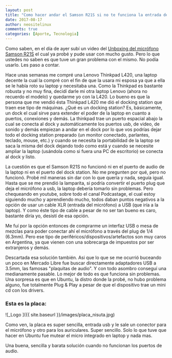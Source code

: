 ```yaml
---
layout: post
title: "Como hacer andar el Samson R21S si no te funciona la entrada de auriculares"
date: 2017-08-17
author: neositelinux
comments: true
categories: [Aporte, Tecnologia]
---
```


Como saben, en el día de ayer subí un video del [Unboxing del micrófono Samson R21S](https://neoranger.github.io/Unboxing-Microfono-Samson-R21S/) el cual ya probé y pude usar con mucho gusto.
Pero lo que ustedes no saben es que tuve un gran problema con el mismo. No podía usarlo. Les paso a contar.

Hace unas semanas me compré una Lenovo Thinkpad L420, una laptop decente la cual la compré con el fin de que la usara mi esposa ya que a ella se le había roto su laptop y necesitaba una. Como la Thinkpad es bastante robusta y no muy fina, decidí darle mi otra laptop Lenovo (ahora no recuerdo el modelo) y quedarme yo con la L420.
Lo bueno es que la persona que me vendió ésta Thinkpad L420 me dió el docking station que traen ese tipo de máquinas. ¿Qué es un docking station? Es, básicamente, un dock el cual sirve para extender el poder de la laptop en cuanto a puertos, conexiones y demás. La thinkpad trae un puerto espacial abajo la cual se conecta al dock y automáticamente los puertos usb, de video, de sonido y demás empiezan a andar en el dock por lo que vos podrías dejar todo el docking station preparado (un monitor conectado, parlantes, teclado, mouse, etc.) y cuando se necesita la portabilidad de la laptop se saca la misma del dock dejando todo como está y cuando se necesite ampliar la laptop (usándola como si fuera una PC de escritorio) se conecta al dock y listo.

La cuestión es que el Samson R21S no funcionó ni en el puerto de audio de la laptop ni en el puerto del dock station. No me pregunten por qué, pero no funcionó. Probé mil maneras sin dar con lo que quería y nada, seguía igual.
Hasta que se me prendió la lamparita, si podría convertir el puerto plug que deja el micrófono a usb, la laptop debería tomarlo sin problemas.
Pero chequeando en youtube, sobre todo el canal Podcastage, el cual estoy siguiendo mucho y aprendiendo mucho, todos daban puntos negativos a la opción de usar un cable XLR (entrada del micrófono) a USB (que iría a la laptop). Y como éste tipo de cable a pesar de no ser tan bueno es caro, bastante diría yo, desistí de esa opción.

Me fuí por la opción entonces de comprarme un interfaz USB o mesa de mezclas para poder conectar ahí el micrófono a través del plug de 1/4 (6.3mm). Pero ese tipo de periféricos/dispositivos/artefactos son muy caros en Argentina, ya que vienen con una sobrecarga de impuestos por ser extranjeros y demás.

Descartada esa solución también. Asi que lo que se me ocurrió buceando un poco en Mercado Libre fue buscar directamente adaptadores USB a 3.5mm, las famosas "plaquitas de audio". Y con todo asombro conseguí una medianamente pasable. Lo mejor de todo es que funciona sin problemas. Una sorpresa es que en Ubuntu, la distro donde la probé, no hubo problema alguno, fue totalmente Plug & Play a pesar de que el dispositivo trae un mini cd con los drivers.

### Esta es la placa:
![_Logo ]({{ site.baseurl }}/images/placa_nisuta.jpg)

Como ven, la placa es super sencilla, entrada usb y le sale un conector para el  micrófono y otro para los auriculares. Super sencillo. Solo lo que tuve que hacer en Ubuntu fue mutear el micro integrado en laptop y nada mas.

Una buena, sencilla y barata solución cuando no funcionan los puertos de audio.
